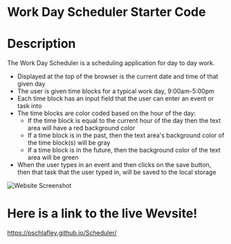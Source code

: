 # Work Day Scheduler Starter Code


# Description
The Work Day Scheduler is a scheduling application for day to day work.
* Displayed at the top of the browser is the current date and time of that given day
* The user is given time blocks for a typical work day, 9:00am-5:00pm
* Each time block has an input field that the user can enter an event or task into
* The time blocks are color coded based on the hour of the day:
  * If the time block is equal to the current hour of the day then the text area will have a red background color
  * If a time block is in the past, then the text area's background color of the time block(s) will be gray
  * If a time block is in the future, then the background color of the text area will be green
* When the user types in an event and then clicks on the save button, then that task that the user typed in, will be saved to the local storage


![Website Screenshot](/Desktop/project)



# Here is a link to the live Wevsite!
https://pschlafley.github.io/Scheduler/
